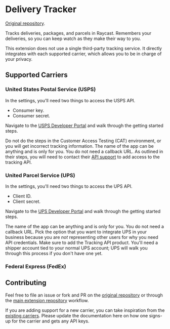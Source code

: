 # Delivery Tracker

[Original repository](https://github.com/halprin/raycast-delivery-tracker).

Tracks deliveries, packages, and parcels in Raycast.  Remembers your deliveries, so you can keep watch as they make
their way to you.

This extension does not use a single third-party tracking service.  It directly integrates with each supported carrier,
which allows you to be in charge of your privacy.

## Supported Carriers

### United States Postal Service (USPS)

In the settings, you'll need two things to access the USPS API.
- Consumer key.
- Consumer secret.

Navigate to the [USPS Developer Portal](https://developer.usps.com/) and walk through the getting started steps.

Do not do the steps in the Customer Access Testing (CAT) environment, or you will get incorrect tracking information.
The name of the app can be anything and is only for you.  You do not need a callback URL.  As outlined in their steps,
you will need to contact their [API support](mailto:APISupport@usps.gov) to add access to the tracking API.

### United Parcel Service (UPS)

In the settings, you'll need two things to access the UPS API.
- Client ID.
- Client secret.

Navigate to the [UPS Developer Portal](https://developer.ups.com/) and walk through the getting started steps.

The name of the app can be anything and is only for you.  You do not need a callback URL.  Pick the option that you want
to integrate UPS in your business because you are _not_ representing other users for why you need API credentials.  Make
sure to add the Tracking API product.  You'll need a shipper account tied to your normal UPS account; UPS will walk you
through this process if you don't have one yet.

### Federal Express (FedEx)

## Contributing

Feel free to file an issue or fork and PR on the
[original repository](https://github.com/halprin/raycast-delivery-tracker) or through the
[main extension repository](https://github.com/raycast/extensions) workflow.

If you are adding support for a new carrier, you can take inspiration from the [existing carriers](./src/providers).
Please update the documentation here on how one signs-up for the carrier and gets any API keys.
